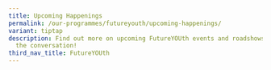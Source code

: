 ```yaml
---
title: Upcoming Happenings
permalink: /our-programmes/futureyouth/upcoming-happenings/
variant: tiptap
description: Find out more on upcoming FutureYOUth events and roadshows to join
  the conversation!
third_nav_title: FutureYOUth
---
```

